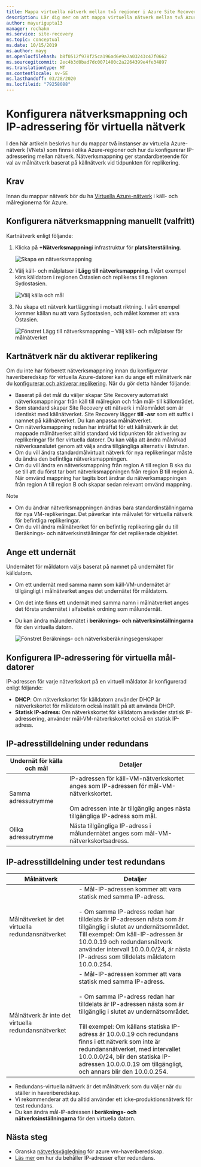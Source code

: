 ```yaml
---
title: Mappa virtuella nätverk mellan två regioner i Azure Site Recovery
description: Lär dig mer om att mappa virtuella nätverk mellan två Azure-regioner för Azure VM-haveriberedskap med Azure Site Recovery.
author: mayurigupta13
manager: rochakm
ms.service: site-recovery
ms.topic: conceptual
ms.date: 10/15/2019
ms.author: mayg
ms.openlocfilehash: b8f0512f978f25ca196ad6e9a7a03243c47f0662
ms.sourcegitcommit: 2ec4b3d0bad7dc0071400c2a2264399e4fe34897
ms.translationtype: MT
ms.contentlocale: sv-SE
ms.lasthandoff: 03/28/2020
ms.locfileid: "79258088"
---
```

# <a name="set-up-network-mapping-and-ip-addressing-for-vnets"></a>Konfigurera nätverksmappning och IP-adressering för virtuella nätverk

I den här artikeln beskrivs hur du mappar två instanser av virtuella Azure-nätverk (VNets) som finns i olika Azure-regioner och hur du konfigurerar IP-adressering mellan nätverk. Nätverksmappning ger standardbeteende för val av målnätverk baserat på källnätverk vid tidpunkten för replikering.

## <a name="prerequisites"></a>Krav

Innan du mappar nätverk bör du ha [Virtuella Azure-nätverk](../virtual-network/virtual-networks-overview.md) i käll- och målregionerna för Azure. 

## <a name="set-up-network-mapping-manually-optional"></a>Konfigurera nätverksmappning manuellt (valfritt)

Kartnätverk enligt följande:

1. Klicka på **+Nätverksmappning**i infrastruktur för **platsåterställning**.

    ![ Skapa en nätverksmappning](./media/site-recovery-network-mapping-azure-to-azure/network-mapping1.png)

3. Välj käll- och målplatser i **Lägg till nätverksmappning.** I vårt exempel körs källdatorn i regionen Östasien och replikeras till regionen Sydostasien.

    ![Välj källa och mål](./media/site-recovery-network-mapping-azure-to-azure/network-mapping2.png)
3. Nu skapa ett nätverk kartläggning i motsatt riktning. I vårt exempel kommer källan nu att vara Sydostasien, och målet kommer att vara Östasien.

    ![Fönstret Lägg till nätverksmappning – Välj käll- och målplatser för målnätverket](./media/site-recovery-network-mapping-azure-to-azure/network-mapping3.png)


## <a name="map-networks-when-you-enable-replication"></a>Kartnätverk när du aktiverar replikering

Om du inte har förberett nätverksmappning innan du konfigurerar haveriberedskap för virtuella Azure-datorer kan du ange ett målnätverk när du [konfigurerar och aktiverar replikering](azure-to-azure-how-to-enable-replication.md). När du gör detta händer följande:

- Baserat på det mål du väljer skapar Site Recovery automatiskt nätverksmappningar från käll till målregion och från mål- till källområdet.
- Som standard skapar Site Recovery ett nätverk i målområdet som är identiskt med källnätverket. Site Recovery lägger **till -asr** som ett suffix i namnet på källnätverket. Du kan anpassa målnätverket.
- Om nätverksmappning redan har inträffat för ett källnätverk är det mappade målnätverket alltid standard vid tidpunkten för aktivering av replikeringar för fler virtuella datorer. Du kan välja att ändra målvirkad nätverksanslutet genom att välja andra tillgängliga alternativ i listrutan. 
- Om du vill ändra standardmålvirtualt nätverk för nya replikeringar måste du ändra den befintliga nätverksmappningen.
- Om du vill ändra en nätverksmappning från region A till region B ska du se till att du först tar bort nätverksmappningen från region B till region A. När omvänd mappning har tagits bort ändrar du nätverksmappningen från region A till region B och skapar sedan relevant omvänd mappning.

>[!NOTE]
>* Om du ändrar nätverksmappningen ändras bara standardinställningarna för nya VM-replikeringar. Det påverkar inte målvalet för virtuella nätverk för befintliga replikeringar. 
>* Om du vill ändra målnätverket för en befintlig replikering går du till Beräknings- och nätverksinställningar för det replikerade objektet.

## <a name="specify-a-subnet"></a>Ange ett undernät

Undernätet för måldatorn väljs baserat på namnet på undernätet för källdatorn.

- Om ett undernät med samma namn som käll-VM-undernätet är tillgängligt i målnätverket anges det undernätet för måldatorn.
- Om det inte finns ett undernät med samma namn i målnätverket anges det första undernätet i alfabetisk ordning som målundernät.
- Du kan ändra målundernätet i **beräknings- och nätverksinställningarna** för den virtuella datorn.

    ![Fönstret Beräknings- och nätverksberäkningsegenskaper](./media/site-recovery-network-mapping-azure-to-azure/modify-subnet.png)


## <a name="set-up-ip-addressing-for-target-vms"></a>Konfigurera IP-adressering för virtuella mål-datorer

IP-adressen för varje nätverkskort på en virtuell måldator är konfigurerad enligt följande:

- **DHCP**: Om nätverkskortet för källdatorn använder DHCP är nätverkskortet för måldatorn också inställt på att använda DHCP.
- **Statisk IP-adress:** Om nätverkskortet för källdatorn använder statisk IP-adressering, använder mål-VM-nätverkskortet också en statisk IP-adress.


## <a name="ip-address-assignment-during-failover"></a>IP-adresstilldelning under redundans

**Undernät för källa och mål** | **Detaljer**
--- | ---
Samma adressutrymme | IP-adressen för käll-VM-nätverkskortet anges som IP-adressen för mål-VM-nätverkskortet.<br/><br/> Om adressen inte är tillgänglig anges nästa tillgängliga IP-adress som mål.
Olika adressutrymme | Nästa tillgängliga IP-adress i målundernätet anges som mål-VM-nätverkskortsadress.



## <a name="ip-address-assignment-during-test-failover"></a>IP-adresstilldelning under test redundans

**Målnätverk** | **Detaljer**
--- | ---
Målnätverket är det virtuella redundansnätverket | - Mål-IP-adressen kommer att vara statisk med samma IP-adress. <br/><br/>  - Om samma IP-adress redan har tilldelats är IP-adressen nästa som är tillgänglig i slutet av undernätsområdet. Till exempel: Om käll-IP-adressen är 10.0.0.19 och redundansnätverk använder intervall 10.0.0.0/24, är nästa IP-adress som tilldelats måldatorn 10.0.0.254.
Målnätverk är inte det virtuella redundansnätverket | - Mål-IP-adressen kommer att vara statisk med samma IP-adress.<br/><br/>  - Om samma IP-adress redan har tilldelats är IP-adressen nästa som är tillgänglig i slutet av undernätsområdet.<br/><br/> Till exempel: Om källans statiska IP-adress är 10.0.0.19 och redundans finns i ett nätverk som inte är redundansnätverket, med intervallet 10.0.0.0/24, blir den statiska IP-adressen 10.0.0.0.19 om tillgängligt, och annars blir den 10.0.0.254.

- Redundans-virtuella nätverk är det målnätverk som du väljer när du ställer in haveriberedskap.
- Vi rekommenderar att du alltid använder ett icke-produktionsnätverk för test redundans.
- Du kan ändra mål-IP-adressen i **beräknings- och nätverksinställningarna** för den virtuella datorn.


## <a name="next-steps"></a>Nästa steg

- Granska [nätverksvägledning](site-recovery-azure-to-azure-networking-guidance.md) för azure vm-haveriberedskap.
- [Läs mer](site-recovery-retain-ip-azure-vm-failover.md) om hur du behåller IP-adresser efter redundans.
